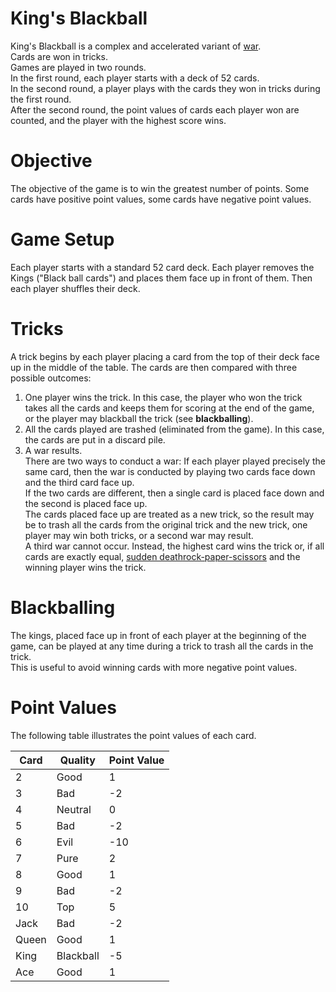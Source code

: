 # King's Blackball

King's Blackball is a complex and accelerated variant of [war](https://en.wikipedia.org/wiki/War_(card_game)).  
Cards are won in tricks.  
Games are played in two rounds.  
In the first round, each player starts with a deck of 52 cards.  
In the second round, a player plays with the cards they won in tricks during the first round.  
After the second round, the point values of cards each player won are counted, and the player with the highest score wins.

# Objective
The objective of the game is to win the greatest number of points.  Some cards have positive point values, some cards have negative point values.

# Game Setup
Each player starts with a standard 52 card deck.  Each player removes the Kings ("Black ball cards") and places them face up in front of them.  Then each player shuffles their deck.

# Tricks
A trick begins by each player placing a card from the top of their deck face up in the middle of the table.  The cards are then compared with three possible outcomes: 
1. One player wins the trick. 
In this case, the player who won the trick takes all the cards and keeps them for scoring at the end of the game, or the player may blackball the trick (see <b>blackballing</b>).
2. All the cards played are trashed (eliminated from the game). 
In this case, the cards are put in a discard pile.
3. A war results.  
There are two ways to conduct a war: If each player played precisely the same card, then the war is conducted by playing two cards face down and the third card face up.  
If the two cards are different, then a single card is placed face down and the second is placed face up.  
The cards placed face up are treated as a new trick, so the result may be to trash all the cards from the original trick and the new trick, one player may win both tricks, or a second war may result.  
A third war cannot occur.
Instead, the highest card wins the trick or, if all cards are exactly equal, [sudden death](https://en.wikipedia.org/wiki/Sudden_death_(sport))[rock-paper-scissors](https://en.wikipedia.org/wiki/Rock%E2%80%93paper%E2%80%93scissors) and the winning player wins the trick.

# Blackballing
The kings, placed face up in front of each player at the beginning of the game, can be played at any time during a trick to trash all the cards in the trick.  
This is useful to avoid winning cards with more negative point values.

# Point Values
The following table illustrates the point values of each card.

|Card|Quality|Point Value|
|---|----|---|
|2|Good|1|
|3|Bad|-2|
|4|Neutral|0|
|5|Bad|-2|
|6|Evil|-10|
|7|Pure|2|
|8|Good|1|
|9|Bad|-2|
|10|Top|5|
|Jack|Bad|-2|
|Queen|Good|1|
|King|Blackball|-5|
|Ace|Good|1|


